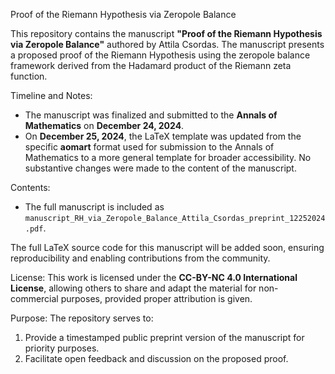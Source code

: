 Proof of the Riemann Hypothesis via Zeropole Balance

This repository contains the manuscript **"Proof of the Riemann Hypothesis via Zeropole Balance"** authored by Attila Csordas. The manuscript presents a proposed proof of the Riemann Hypothesis using the zeropole balance framework derived from the Hadamard product of the Riemann zeta function.

Timeline and Notes:
- The manuscript was finalized and submitted to the **Annals of Mathematics** on **December 24, 2024**.
- On **December 25, 2024**, the LaTeX template was updated from the specific **aomart** format used for submission to the Annals of Mathematics to a more general template for broader accessibility. No substantive changes were made to the content of the manuscript.

Contents:
- The full manuscript is included as `manuscript_RH_via_Zeropole_Balance_Attila_Csordas_preprint_12252024.pdf`.

The full LaTeX source code for this manuscript will be added soon, ensuring reproducibility and enabling contributions from the community.

License:
This work is licensed under the **CC-BY-NC 4.0 International License**, allowing others to share and adapt the material for non-commercial purposes, provided proper attribution is given.

Purpose:
The repository serves to:
1. Provide a timestamped public preprint version of the manuscript for priority purposes.
2. Facilitate open feedback and discussion on the proposed proof.


